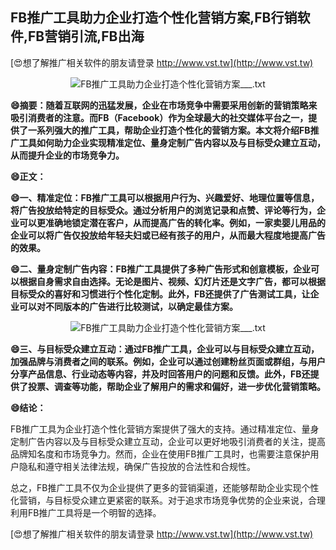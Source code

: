 ## **FB推广工具助力企业打造个性化营销方案,FB行销软件,FB营销引流,FB出海**

[😍想了解推广相关软件的朋友请登录 http://www.vst.tw](http://www.vst.tw)

 <center><img src="https://vst.tw/MP4/tuiguang/png/0.png" alt="FB推广工具助力企业打造个性化营销方案___.txt"></center>

**😄摘要：随着互联网的迅猛发展，企业在市场竞争中需要采用创新的营销策略来吸引消费者的注意。而FB（Facebook）作为全球最大的社交媒体平台之一，提供了一系列强大的推广工具，帮助企业打造个性化的营销方案。本文将介绍FB推广工具如何助力企业实现精准定位、量身定制广告内容以及与目标受众建立互动，从而提升企业的市场竞争力。**

**😄正文：**

**😄一、精准定位：FB推广工具可以根据用户行为、兴趣爱好、地理位置等信息，将广告投放给特定的目标受众。通过分析用户的浏览记录和点赞、评论等行为，企业可以更准确地锁定潜在客户，从而提高广告的转化率。例如，一家卖婴儿用品的企业可以将广告仅投放给年轻夫妇或已经有孩子的用户，从而最大程度地提高广告的效果。**

**😄二、量身定制广告内容：FB推广工具提供了多种广告形式和创意模板，企业可以根据自身需求自由选择。无论是图片、视频、幻灯片还是文字广告，都可以根据目标受众的喜好和习惯进行个性化定制。此外，FB还提供了广告测试工具，让企业可以对不同版本的广告进行比较测试，以确定最佳方案。**

 <center><img src="https://vst.tw/MP4/tuiguang/png/2.png" alt="FB推广工具助力企业打造个性化营销方案___.txt"></center>

**😄三、与目标受众建立互动：通过FB推广工具，企业可以与目标受众建立互动，加强品牌与消费者之间的联系。例如，企业可以通过创建粉丝页面或群组，与用户分享产品信息、行业动态等内容，并及时回答用户的问题和反馈。此外，FB还提供了投票、调查等功能，帮助企业了解用户的需求和偏好，进一步优化营销策略。**

**😄结论：**

FB推广工具为企业打造个性化营销方案提供了强大的支持。通过精准定位、量身定制广告内容以及与目标受众建立互动，企业可以更好地吸引消费者的关注，提高品牌知名度和市场竞争力。然而，企业在使用FB推广工具时，也需要注意保护用户隐私和遵守相关法律法规，确保广告投放的合法性和合规性。

总之，FB推广工具不仅为企业提供了更多的营销渠道，还能够帮助企业实现个性化营销，与目标受众建立更紧密的联系。对于追求市场竞争优势的企业来说，合理利用FB推广工具将是一个明智的选择。

[😍想了解推广相关软件的朋友请登录 http://www.vst.tw](http://www.vst.tw)



